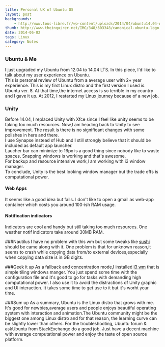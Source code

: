 ```yaml
---
title: Personal UX of Ubuntu OS
layout: post
backgrounds:
    - http://www.tous-libre.fr/wp-content/uploads/2014/04/ubuntu14.04-wallpaper1.png
thumb: http://www.theinquirer.net/IMG/348/303348/canonical-ubuntu-logo-1.jpg
date: 2014-06-02
tags: Linux
category: Notes
---
```


### Ubuntu & Me
I just upgraded my Ubuntu from 12.04 to 14.04 LTS. In this piece, I'd like to  talk about my user experience on Ubuntu.  
This is personal review of Ubuntu from a average user with 2+ year experience. This is my first Linux distro and the first version I used is Ubuntu ver. 8. At that time,the internet access is so terrible in my country and I gave it up. At 2012, I restarted my Linux journey because of a new job.    
 
### Unity
Before 14.04, I replaced Unity with Xfce since I feel like unity seems to be taking too much resources. Now,I am 
heading back to Unity to see improvement. The result is there is no significant changes with some polishes in here and there.   
I use Synapse instead of Hub and I still strongly believe that it should be included as default app launcher.  
Laucher bar can minimize to 16px is a good thing since nobody like to waste spaces. 
Snapping windows is working and that's awesome.   
For backup and resource intensive work,I am working with i3 window manager.   
To conclude, Unity is the best looking window manager but the trade offs is computational power. 

#### Web Apps
It seems like a good idea but fails. I don't like to open a gmail as web-app container which costs you around 100-ish RAM usage.

#### Notification indicators
Indicators are cool and handy but still taking too much resources. One weather notif indicators take around 30MB RAM. 

###Nautilus
I have no problem with this wm but some tweaks like <a href="http://packages.Ubuntu.com/search?keywords=gnome-sushi">sushi</a> should be came along with it.
One problem is that for unknown reason,it seems to crash while copying data from/to external devices,especially when copying data size is in GB digits.

###Geek it up
As a fallback and concentration mode,I installed <a href="http://i3wm.org/">i3 wm</a> that is simple tiling windows manger. You just spend some time with the configuration file and it's good to go for tasks with demanding high computational power. I also use it to avoid the distractions of Unity graphic and UI interaction.
It takes some time to get use to it but it's worht your time.

###Sum up
As a summary, Ubuntu is the Linux distro that grows with me. It's good for newbies,average users and people enjoys beautiful operating system with interaction and animation.The Ubuntu community might be the biggest one among Linux distro and for that reason, the learning curve can be slightly lower than others. For the troubleshooting, Ubuntu forum & askUbuntu from StackExchange do a good job. Just have a decent machine with average computational power and enjoy the taste of open source platform. 


	

